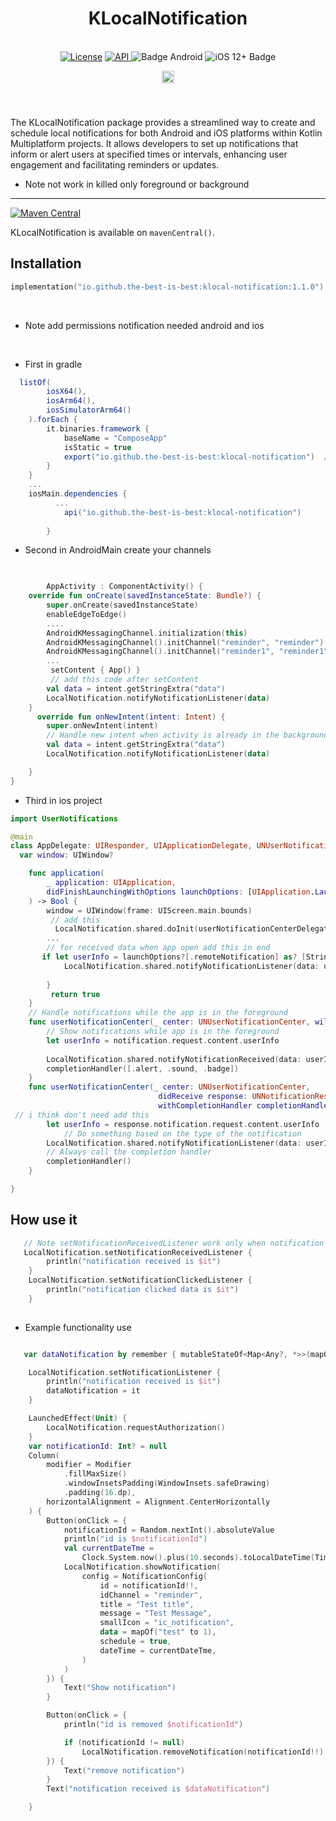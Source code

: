 <h1 align="center">KLocalNotification</h1><br>
<div align="center">
<a href="https://opensource.org/licenses/Apache-2.0"><img alt="License" src="https://img.shields.io/badge/License-Apache%202.0-blue.svg"/></a>
<a href="https://android-arsenal.com/api?level=21" rel="nofollow">
    <img alt="API" src="https://img.shields.io/badge/API-21%2B-brightgreen.svg?style=flat" style="max-width: 100%;">
</a>
  <img src="https://img.shields.io/badge/Platform-Android-brightgreen.svg?logo=android" alt="Badge Android" />
  <img src="https://img.shields.io/badge/iOS-12%2B-blue.svg?logo=apple" alt="iOS 12+ Badge" />

<a href="https://github.com/the-best-is-best/"><img alt="Profile" src="https://img.shields.io/badge/github-%23181717.svg?&style=for-the-badge&logo=github&logoColor=white" height="20"/></a>
</div>

<br>

###

The KLocalNotification package provides a streamlined way to create and schedule local notifications
for both Android and iOS platforms within Kotlin Multiplatform projects. It allows developers to set
up notifications that inform or alert users at specified times or intervals, enhancing user
engagement and facilitating reminders or updates.

- Note not work in killed only foreground or background

<hr>

[![Maven Central](https://img.shields.io/maven-central/v/io.github.the-best-is-best/klocal-notification)](https://central.sonatype.com/artifact/io.github.the-best-is-best/klocal-notification)

KLocalNotification is available on `mavenCentral()`.

## Installation

```kotlin
implementation("io.github.the-best-is-best:klocal-notification:1.1.0")
```

<br>

- Note add permissions notification needed android and ios

<br>

- First in gradle

```gradle
  listOf(
        iosX64(),
        iosArm64(),
        iosSimulatorArm64()
    ).forEach {
        it.binaries.framework {
            baseName = "ComposeApp"
            isStatic = true
            export("io.github.the-best-is-best:klocal-notification")  // Export KLocalNotification so it's available in the framework
        }
    }
    ...
    iosMain.dependencies {
          ...
            api("io.github.the-best-is-best:klocal-notification")
        
        }
```

- Second in AndroidMain create your channels

```kotlin
       

        AppActivity : ComponentActivity() {
    override fun onCreate(savedInstanceState: Bundle?) {
        super.onCreate(savedInstanceState)
        enableEdgeToEdge()
        ....
        AndroidKMessagingChannel.initialization(this)
        AndroidKMessagingChannel().initChannel("reminder", "reminder")
        AndroidKMessagingChannel().initChannel("reminder1", "reminder1") 
        ...
         setContent { App() }
         // add this code after setContent
        val data = intent.getStringExtra("data")
        LocalNotification.notifyNotificationListener(data)
    }
      override fun onNewIntent(intent: Intent) {
        super.onNewIntent(intent)
        // Handle new intent when activity is already in the background or foreground
        val data = intent.getStringExtra("data")
        LocalNotification.notifyNotificationListener(data)

    }
}
```

- Third in ios project

```swift
import UserNotifications

@main
class AppDelegate: UIResponder, UIApplicationDelegate, UNUserNotificationCenterDelegate {
  var window: UIWindow?

    func application(
        _ application: UIApplication,
        didFinishLaunchingWithOptions launchOptions: [UIApplication.LaunchOptionsKey: Any]?
    ) -> Bool {
        window = UIWindow(frame: UIScreen.main.bounds)
         // add this
          LocalNotification.shared.doInit(userNotificationCenterDelegate: self)
        ...
        // for received data when app open add this in end
       if let userInfo = launchOptions?[.remoteNotification] as? [String: AnyObject] {
            LocalNotification.shared.notifyNotificationListener(data: userInfo)
            
        }
         return true
    }
    // Handle notifications while the app is in the foreground
    func userNotificationCenter(_ center: UNUserNotificationCenter, willPresent notification: UNNotification, withCompletionHandler completionHandler: @escaping (UNNotificationPresentationOptions) -> Void) {
        // Show notifications while app is in the foreground
        let userInfo = notification.request.content.userInfo
        
        LocalNotification.shared.notifyNotificationReceived(data: userInfo)
        completionHandler([.alert, .sound, .badge])
    }
    func userNotificationCenter(_ center: UNUserNotificationCenter,
                                 didReceive response: UNNotificationResponse,
                                 withCompletionHandler completionHandler: @escaping () -> Void) {
 // i think don't need add this
        let userInfo = response.notification.request.content.userInfo
            // Do something based on the type of the notification
        LocalNotification.shared.notifyNotificationListener(data: userInfo)
        // Always call the completion handler
        completionHandler()
    }

}
```

## How use it

```kotlin
   // Note setNotificationReceivedListener work only when notification clicked when app killed
   LocalNotification.setNotificationReceivedListener {
        println("notification received is $it")
    }
    LocalNotification.setNotificationClickedListener {
        println("notification clicked data is $it")
    }
    
```

- Example functionality use

```kotlin

   var dataNotification by remember { mutableStateOf<Map<Any?, *>>(mapOf("" to "")) }

    LocalNotification.setNotificationListener {
        println("notification received is $it")
        dataNotification = it
    }

    LaunchedEffect(Unit) {
        LocalNotification.requestAuthorization()
    }
    var notificationId: Int? = null
    Column(
        modifier = Modifier
            .fillMaxSize()
            .windowInsetsPadding(WindowInsets.safeDrawing)
            .padding(16.dp),
        horizontalAlignment = Alignment.CenterHorizontally
    ) {
        Button(onClick = {
            notificationId = Random.nextInt().absoluteValue
            println("id is $notificationId")
            val currentDateTme =
                Clock.System.now().plus(10.seconds).toLocalDateTime(TimeZone.currentSystemDefault())
            LocalNotification.showNotification(
                config = NotificationConfig(
                    id = notificationId!!,
                    idChannel = "reminder",
                    title = "Test title",
                    message = "Test Message",
                    smallIcon = "ic_notification",
                    data = mapOf("test" to 1),
                    schedule = true,
                    dateTime = currentDateTme,
                )
            )
        }) {
            Text("Show notification")
        }

        Button(onClick = {
            println("id is removed $notificationId")

            if (notificationId != null)
                LocalNotification.removeNotification(notificationId!!)
        }) {
            Text("remove notification")
        }
        Text("notification received is $dataNotification")

    }

```
